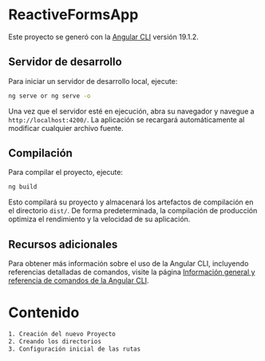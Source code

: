 # ReactiveFormsApp

Este proyecto se generó con la [Angular CLI](https://github.com/angular/angular-cli) versión 19.1.2.

## Servidor de desarrollo

Para iniciar un servidor de desarrollo local, ejecute:

```bash
ng serve or ng serve -o
```

Una vez que el servidor esté en ejecución, abra su navegador y navegue a `http://localhost:4200/`. La aplicación se recargará automáticamente al modificar cualquier archivo fuente.

## Compilación

Para compilar el proyecto, ejecute:

```bash
ng build
```

Esto compilará su proyecto y almacenará los artefactos de compilación en el directorio `dist/`. De forma predeterminada, la compilación de producción optimiza el rendimiento y la velocidad de su aplicación.


## Recursos adicionales

Para obtener más información sobre el uso de la Angular CLI, incluyendo referencias detalladas de comandos, visite la página [Información general y referencia de comandos de la Angular CLI](https://angular.dev/tools/cli).


# Contenido
```bash
1. Creación del nuevo Proyecto
2. Creando los directorios
3. Configuración inicial de las rutas
```

